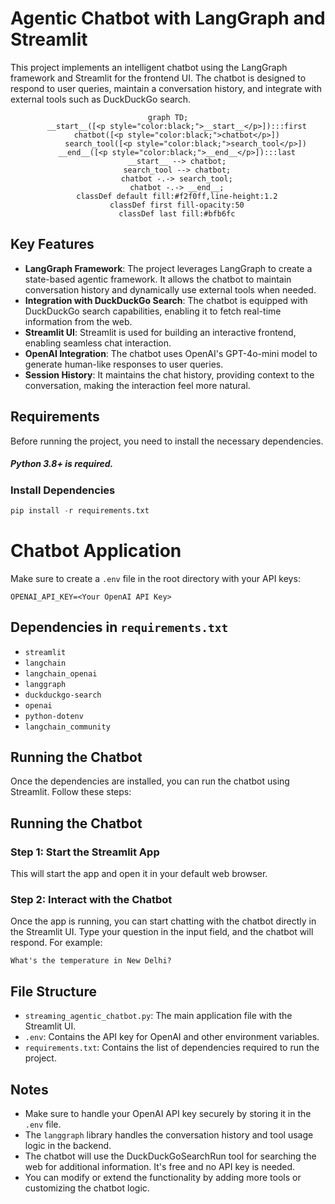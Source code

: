 # Agentic Chatbot with LangGraph and Streamlit

This project implements an intelligent chatbot using the LangGraph framework and Streamlit for the frontend UI. The chatbot is designed to respond to user queries, maintain a conversation history, and integrate with external tools such as DuckDuckGo search.

<div align="center">

```mermaid
graph TD;
    __start__([<p style="color:black;">__start__</p>]):::first
    chatbot([<p style="color:black;">chatbot</p>])
        search_tool([<p style="color:black;">search_tool</p>])
    __end__([<p style="color:black;">__end__</p>]):::last
    __start__ --> chatbot;
    search_tool --> chatbot;
    chatbot -.-> search_tool;
    chatbot -.-> __end__;
    classDef default fill:#f2f0ff,line-height:1.2
    classDef first fill-opacity:50
    classDef last fill:#bfb6fc
```

</div>

## Key Features

- **LangGraph Framework**: The project leverages LangGraph to create a state-based agentic framework. It allows the chatbot to maintain conversation history and dynamically use external tools when needed.
- **Integration with DuckDuckGo Search**: The chatbot is equipped with DuckDuckGo search capabilities, enabling it to fetch real-time information from the web.
- **Streamlit UI**: Streamlit is used for building an interactive frontend, enabling seamless chat interaction.
- **OpenAI Integration**: The chatbot uses OpenAI's GPT-4o-mini model to generate human-like responses to user queries.
- **Session History**: It maintains the chat history, providing context to the conversation, making the interaction feel more natural.

## Requirements

Before running the project, you need to install the necessary dependencies.

##### Python 3.8+ is required.

### Install Dependencies

```python
pip install -r requirements.txt
```

# Chatbot Application

Make sure to create a `.env` file in the root directory with your API keys:

```
OPENAI_API_KEY=<Your OpenAI API Key>
```

## Dependencies in `requirements.txt`
- `streamlit`
- `langchain`
- `langchain_openai`
- `langgraph`
- `duckduckgo-search`
- `openai`
- `python-dotenv`
- `langchain_community`

## Running the Chatbot

Once the dependencies are installed, you can run the chatbot using Streamlit. Follow these steps:

## Running the Chatbot

### Step 1: Start the Streamlit App
This will start the app and open it in your default web browser.

### Step 2: Interact with the Chatbot
Once the app is running, you can start chatting with the chatbot directly in the Streamlit UI. Type your question in the input field, and the chatbot will respond.
For example:
```
What's the temperature in New Delhi?
```

## File Structure

- `streaming_agentic_chatbot.py`: The main application file with the Streamlit UI.
- `.env`: Contains the API key for OpenAI and other environment variables.
- `requirements.txt`: Contains the list of dependencies required to run the project.

## Notes
- Make sure to handle your OpenAI API key securely by storing it in the `.env` file.
- The `langgraph` library handles the conversation history and tool usage logic in the backend.
- The chatbot will use the DuckDuckGoSearchRun tool for searching the web for additional information. It's free and no API key is needed.
- You can modify or extend the functionality by adding more tools or customizing the chatbot logic.


